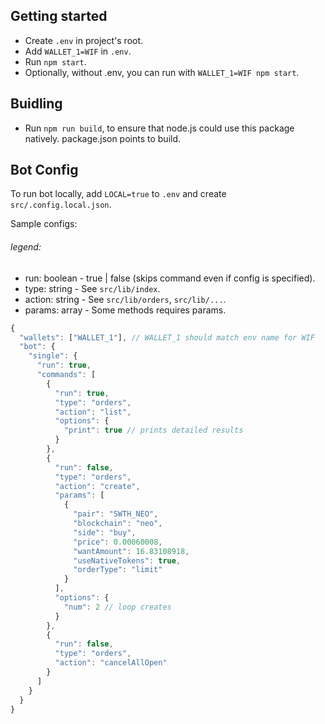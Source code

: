 ## Getting started

- Create `.env` in project's root.
- Add `WALLET_1=WIF` in `.env`.
- Run `npm start`.
- Optionally, without .env, you can run with `WALLET_1=WIF npm start`.

## Buidling
- Run `npm run build`, to ensure that node.js could use this package natively. package.json points to build.

## Bot Config

To run bot locally, add `LOCAL=true` to `.env` and create `src/.config.local.json`.

Sample configs:

###### legend:
- run: boolean - true | false (skips command even if config is specified).
- type: string - See `src/lib/index`.
- action: string - See `src/lib/orders`, `src/lib/...`.
- params: array - Some methods requires params.

```js
{
  "wallets": ["WALLET_1"], // WALLET_1 should match env name for WIF
  "bot": {
    "single": {
      "run": true,
      "commands": [
        {
          "run": true,
          "type": "orders",
          "action": "list",
          "options": {
            "print": true // prints detailed results
          }
        },
        {
          "run": false,
          "type": "orders",
          "action": "create",
          "params": [
            {
              "pair": "SWTH_NEO",
              "blockchain": "neo",
              "side": "buy",
              "price": 0.00060008,
              "wantAmount": 16.83108918,
              "useNativeTokens": true,
              "orderType": "limit"
            }
          ],
          "options": {
            "num": 2 // loop creates
          }
        },
        {
          "run": false,
          "type": "orders",
          "action": "cancelAllOpen"
        }
      ]
    }
  }
}
```
